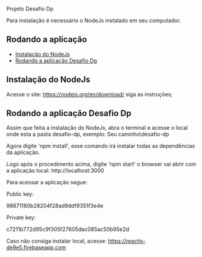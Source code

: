 Projeto Desafio Dp

Para instalação é necessário o NodeJs instalado em seu computador.

## Rodando a aplicação

- [Instalação do NodeJs](#instalacao-do-NodeJs)
- [Rodando a aplicação Desafio Dp](#Rodando-a-aplicacao-desafio-dp)


## Instalação do NodeJs

Acesse o site: https://nodejs.org/en/download/ siga as instruções;

## Rodando a aplicação Desafio Dp

Assim que feita a instalação do NodeJs, abra o terminal e acesse o local onde esta a pasta desafio-dp, exemplo: Seu caminho\desafio-dp

Agora digite 'npm install', esse comando irá instalar todas as dependências da aplicação.

Logo após o procedimento acima, digite 'npm start' o browser vai abrir com a aplicação local: http://localhost:3000


Para acessar a aplicação segue:

Public key:

98871180b28204f28ad9ddf9351f3e4e


Private key:

c7211b772d95c9f305f27605dac085ac50b95e2d


Caso não consiga instalar local, acesse: https://reactjs-de9e5.firebaseapp.com